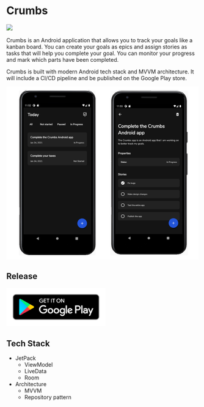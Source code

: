 # Crumbs

![](https://github.com/asadmansr/crumbs-android/workflows/pipeline/badge.svg)

Crumbs is an Android application that allows you to track your goals like a kanban board. You can create your goals as epics and assign stories as tasks that will help you complete your goal. You can monitor your progress and mark which parts have been completed.

Crumbs is built with modern Android tech stack and MVVM architecture. It will include a CI/CD pipeline and be published on the Google Play store.

<img src="./contents/promo.png" alt="promo" width="800"/>

</br>

## Release
<a href="https://play.google.com/store/apps/details?id=com.asadmansoor.crumbs">
<img src="./contents/google-play-badge.png" alt="promo" width="260"/>
</a>

</br>

## Tech Stack
- JetPack
  - ViewModel
  - LiveData
  - Room
- Architecture
  - MVVM
  - Repository pattern

